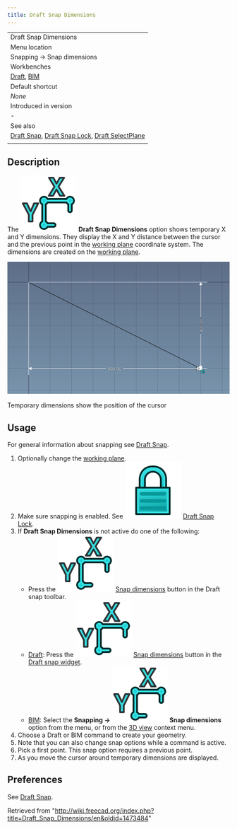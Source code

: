 ```yaml
---
title: Draft Snap Dimensions
---
```


|                                                                                                                                                            |
| ---------------------------------------------------------------------------------------------------------------------------------------------------------- |
| Draft Snap Dimensions                                                                                                                                      |
| Menu location                                                                                                                                              |
| Snapping → Snap dimensions                                                                                                                                 |
| Workbenches                                                                                                                                                |
| [Draft](/Draft_Workbench "Draft Workbench"), [BIM](/BIM_Workbench "BIM Workbench")                                                                         |
| Default shortcut                                                                                                                                           |
| _None_                                                                                                                                                     |
| Introduced in version                                                                                                                                      |
| -                                                                                                                                                          |
| See also                                                                                                                                                   |
| [Draft Snap](/Draft_Snap "Draft Snap"), [Draft Snap Lock](/Draft_Snap_Lock "Draft Snap Lock"), [Draft SelectPlane](/Draft_SelectPlane "Draft SelectPlane") |
|                                                                                                                                                            |

## Description

The ![](/src/assets/images/Draft_Snap_Dimensions.svg) **Draft Snap Dimensions** option shows temporary X and Y dimensions. They display the X and Y distance between the cursor and the previous point in the [working plane](/Draft_SelectPlane "Draft SelectPlane") coordinate system. The dimensions are created on the [working plane](/Draft_SelectPlane "Draft SelectPlane").

![](/src/assets/images/Draft_Snap_Dimensions_example.png)

Temporary dimensions show the position of the cursor

## Usage

For general information about snapping see [Draft Snap](/Draft_Snap "Draft Snap").

1. Optionally change the [working plane](/Draft_SelectPlane "Draft SelectPlane").
2. Make sure snapping is enabled. See ![](/src/assets/images/Draft_Snap_Lock.svg) [Draft Snap Lock](/Draft_Snap_Lock "Draft Snap Lock").
3. If **Draft Snap Dimensions** is not active do one of the following:
   - Press the ![](/src/assets/images/Draft_Snap_Dimensions.svg) [Snap dimensions](/Draft_Snap_Dimensions "Draft Snap Dimensions") button in the Draft snap toolbar.
   - [Draft](/Draft_Workbench "Draft Workbench"): Press the ![](/src/assets/images/Draft_Snap_Dimensions.svg) [Snap dimensions](/Draft_Snap_Dimensions "Draft Snap Dimensions") button in the [Draft snap widget](/Draft_snap_widget "Draft snap widget").
   - [BIM](/BIM_Workbench "BIM Workbench"): Select the **Snapping → ![](/src/assets/images/Draft_Snap_Dimensions.svg) Snap dimensions** option from the menu, or from the [3D view](/3D_view "3D view") context menu.
4. Choose a Draft or BIM command to create your geometry.
5. Note that you can also change snap options while a command is active.
6. Pick a first point. This snap option requires a previous point.
7. As you move the cursor around temporary dimensions are displayed.

## Preferences

See [Draft Snap](/Draft_Snap#Preferences "Draft Snap").

Retrieved from "<http://wiki.freecad.org/index.php?title=Draft_Snap_Dimensions/en&oldid=1473484>"
